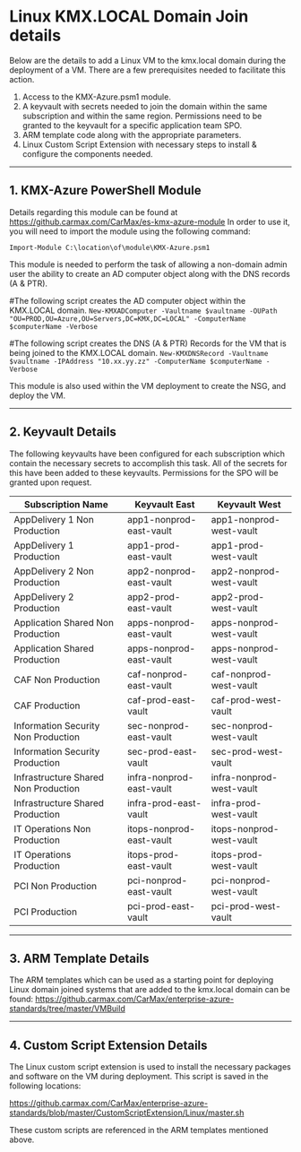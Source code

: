 # Linux KMX.LOCAL Domain Join details

Below are the details to add a Linux VM to the kmx.local domain during the deployment of a VM.  There are a few prerequisites needed to facilitate this action.  

1. Access to the KMX-Azure.psm1 module.
2. A keyvault with secrets needed to join the domain within the same subscription and within the same region. Permissions need to be granted to the keyvault for a specific application team SPO.
3. ARM template code along with the appropriate parameters.
4. Linux Custom Script Extension with necessary steps to install & configure the components needed.

---
## 1. KMX-Azure PowerShell Module

Details regarding this module can be found at https://github.carmax.com/CarMax/es-kmx-azure-module
In order to use it, you will need to import the module using the following command:

```Import-Module C:\location\of\module\KMX-Azure.psm1```

This module is needed to perform the task of allowing a non-domain admin user the ability to create an AD computer object along with the DNS records (A & PTR).  

#The following script creates the AD computer object within the KMX.LOCAL domain.
```New-KMXADComputer -Vaultname $vaultname -OUPath "OU=PROD,OU=Azure,OU=Servers,DC=KMX,DC=LOCAL" -ComputerName $computerName -Verbose```

#The following script creates the DNS (A & PTR) Records for the VM that is being joined to the KMX.LOCAL domain.
```New-KMXDNSRecord -Vaultname $vaultname -IPAddress "10.xx.yy.zz" -ComputerName $computerName -Verbose```
 
This module is also used within the VM deployment to create the NSG, and deploy the VM.

---
## 2. Keyvault Details

The following keyvaults have been configured for each subscription which contain the necessary secrets to accomplish this task. All of the secrets for this have been added to these keyvaults.  Permissions for the SPO will be granted upon request.

| Subscription Name | Keyvault East| Keyvault West |
|-------------------|--------------|---------------|
| AppDelivery 1 Non Production | app1-nonprod-east-vault | app1-nonprod-west-vault |
| AppDelivery 1 Production | app1-prod-east-vault | app1-prod-west-vault |
| AppDelivery 2 Non Production | app2-nonprod-east-vault | app2-nonprod-west-vault |
| AppDelivery 2 Production | app2-prod-east-vault | app2-prod-west-vault |
| Application Shared Non Production | apps-nonprod-east-vault | apps-nonprod-west-vault |
| Application Shared Production | apps-nonprod-east-vault | apps-nonprod-west-vault |
| CAF Non Production | caf-nonprod-east-vault | caf-nonprod-west-vault |
| CAF Production | caf-prod-east-vault | caf-prod-west-vault |
| Information Security Non Production | sec-nonprod-east-vault | sec-nonprod-west-vault |
| Information Security Production | sec-prod-east-vault | sec-prod-west-vault |
| Infrastructure Shared Non Production | infra-nonprod-east-vault | infra-nonprod-west-vault |
| Infrastructure Shared Production | infra-prod-east-vault | infra-prod-west-vault |
| IT Operations Non Production | itops-nonprod-east-vault | itops-nonprod-west-vault |
| IT Operations Production | itops-prod-east-vault | itops-prod-west-vault |
| PCI Non Production | pci-nonprod-east-vault | pci-nonprod-west-vault |
| PCI Production | pci-prod-east-vault | pci-prod-west-vault |

---
## 3. ARM Template Details

The ARM templates which can be used as a starting point for deploying Linux domain joined systems that are added to the kmx.local domain can be found:
https://github.carmax.com/CarMax/enterprise-azure-standards/tree/master/VMBuild

---
## 4. Custom Script Extension Details

The Linux custom script extension is used to install the necessary packages and software on the VM during deployment.  This script is saved in the following locations:

https://github.carmax.com/CarMax/enterprise-azure-standards/blob/master/CustomScriptExtension/Linux/master.sh 

These custom scripts are referenced in the ARM templates mentioned above.